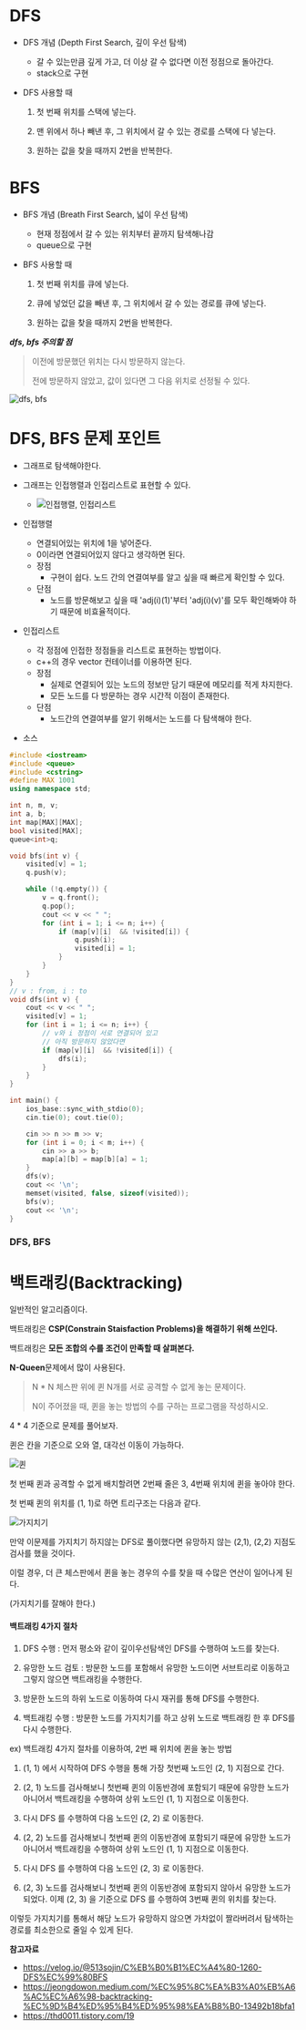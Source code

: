# **DFS**

* DFS 개념 (Depth First Search, 깊이 우선 탐색)

  * 갈 수 있는만큼 깊게 가고, 더 이상 갈 수 없다면 이전 정점으로 돌아간다.
  * stack으로 구현

* DFS 사용할 때

  1) 첫 번째 위치를 스택에 넣는다.

  2) 맨 위에서 하나 빼낸 후, 그 위치에서 갈 수 있는 경로를 스택에 다 넣는다.

  3) 원하는 값을 찾을 때까지 2번을 반복한다.



# **BFS**

* BFS 개념 (Breath First Search, 넓이 우선 탐색)

  * 현재 정점에서 갈 수 있는 위치부터 끝까지 탐색해나감
  * queue으로 구현

* BFS 사용할 때

  1) 첫 번째 위치를 큐에 넣는다.

  2) 큐에 넣었던 값을 빼낸 후, 그 위치에서 갈 수 있는 경로를 큐에 넣는다.

  3) 원하는 값을 찾을 때까지 2번을 반복한다.



***dfs, bfs 주의할 점***

>이전에 방문했던 위치는 다시 방문하지 않는다.
>
>전에 방문하지 않았고, 값이 있다면 그 다음 위치로 선정될 수 있다.

![dfs, bfs](https://user-images.githubusercontent.com/72541544/126598348-85b497ce-1410-4181-b16c-890a9a43a868.png)



# DFS, BFS 문제 포인트

* 그래프로 탐색해야한다.
* 그래프는 인접행렬과 인접리스트로 표현할 수 있다.
  * ![인접행렬, 인접리스트](https://user-images.githubusercontent.com/72541544/126598353-fd91995b-31ba-4ae7-b267-794d0a1e77b6.png)
* 인접행렬
  * 연결되어있는 위치에 1을 넣어준다.
  * 0이라면 연결되어있지 않다고 생각하면 된다.
  * 장점
    * 구현이 쉽다. 노드 간의 연결여부를 알고 싶을 때 빠르게 확인할 수 있다.
  * 단점
    * 노드를 방문해보고 싶을 때 'adj(i)(1)'부터 'adj(i)(v)'를 모두 확인해봐야 하기 때문에 비효율적이다.
* 인접리스트
  * 각 정점에 인접한 정점들을 리스트로 표현하는 방법이다.
  * c++의 경우 vector 컨테이너를 이용하면 된다.
  * 장점
    * 실제로 연결되어 있는 노드의 정보만 담기 때문에 메모리를 적게 차지한다.
    * 모든 노드를 다 방문하는 경우 시간적 이점이 존재한다.
  * 단점
    * 노드간의 연결여부를 알기 위해서는 노드를 다 탐색해야 한다.



* 소스

```c++
#include <iostream>
#include <queue>
#include <cstring>
#define MAX 1001
using namespace std;

int n, m, v;
int a, b;
int map[MAX][MAX];
bool visited[MAX];
queue<int>q;

void bfs(int v) {
	visited[v] = 1;
	q.push(v);

	while (!q.empty()) {
		v = q.front();
		q.pop();
		cout << v << " ";
		for (int i = 1; i <= n; i++) {
			if (map[v][i]  && !visited[i]) {
				q.push(i);
				visited[i] = 1;
			}
		}
	}
}
// v : from, i : to
void dfs(int v) {
	cout << v << " ";
	visited[v] = 1;
	for (int i = 1; i <= n; i++) {
        // v와 i 정점이 서로 연결되어 있고
        // 아직 방문하지 않았다면
		if (map[v][i]  && !visited[i]) {
			dfs(i);
		}
	}
}

int main() {
	ios_base::sync_with_stdio(0);
	cin.tie(0); cout.tie(0);

	cin >> n >> m >> v;
	for (int i = 0; i < m; i++) {
		cin >> a >> b;
		map[a][b] = map[b][a] = 1;
	}
	dfs(v);
	cout << '\n';
	memset(visited, false, sizeof(visited));
	bfs(v);
	cout << '\n';
}
```



### DFS, BFS





# 백트래킹(Backtracking)

일반적인 알고리즘이다. 

백트래킹은 **CSP(Constrain Staisfaction Problems)을 해결하기 위해 쓰인다.**

백트래킹은 **모든 조합의 수를 조건이 만족할 때 살펴본다.**

**N-Queen**문제에서 많이 사용된다.

> N * N 체스판 위에 퀸 N개를 서로 공격할 수 없게 놓는 문제이다.
>
> N이 주어졌을 때, 퀸을 놓는 방법의 수를 구하는 프로그램을 작성하시오.

4 * 4 기준으로 문제를 풀어보자.

퀸은 칸을 기준으로 오와 열, 대각선 이동이 가능하다.

![퀸](https://user-images.githubusercontent.com/72541544/127507455-42e05791-3154-4acb-8756-b6346733fc7d.png)

첫 번째 퀸과 공격할 수 없게 배치할려면 2번째 줄은 3, 4번째 위치에 퀸을 놓아야 한다.

첫 번째 퀸의 위치를 (1, 1)로 하면 트리구조는 다음과 같다.

![가지치기](https://user-images.githubusercontent.com/72541544/127507471-e467ec24-4636-48c3-8d34-cbaeab755a13.png)

만약 이문제를 가지치기 하지않는 DFS로 풀이했다면 유망하지 않는 (2,1), (2,2) 지점도 검사를 했을 것이다.

이럴 경우, 더 큰 체스판에서 퀸을 놓는 경우의 수를 찾을 때 수많은 연산이 일어나게 된다.

(가지치기를 잘해야 한다.)

#### 백트래킹 4가지 절차

1) DFS 수행 : 먼저 평소와 같이 깊이우선탐색인 DFS를 수행하여 노드를 찾는다.

2) 유망한 노드 검토 : 방문한 노드를 포함해서 유망한 노드이면 서브트리로 이동하고 그렇지 않으면 백트래킹을 수행한다.

3) 방문한 노드의 하위 노드로 이동하여 다시 재귀를 통해 DFS를 수행한다.

4) 백트래킹 수행 : 방문한 노드를 가지치기를 하고 상위 노드로 백트래킹 한 후 DFS를 다시 수행한다.



ex) 백트래킹 4가지 절차를 이용하여, 2번 째 위치에 퀸을 놓는 방법

1) (1, 1) 에서 시작하여 DFS 수행을 통해 가장 첫번째 노드인 (2, 1) 지점으로 간다.

2) (2, 1) 노드를 검사해보니 첫번째 퀸의 이동반경에 포함되기 때문에 유망한 노드가 아니어서 백트래킹을 수행하여 상위 노드인 (1, 1) 지점으로 이동한다.

3) 다시 DFS 를 수행하여 다음 노드인 (2, 2) 로 이동한다.

4) (2, 2) 노드를 검사해보니 첫번째 퀸의 이동반경에 포함되기 때문에 유망한 노드가 아니어서 백트래킹을 수행하여 상위 노드인 (1, 1) 지점으로 이동한다.

5) 다시 DFS 를 수행하여 다음 노드인 (2, 3) 로 이동한다.

6) (2, 3) 노드를 검사해보니 첫번째 퀸의 이동반경에 포함되지 않아서 유망한 노드가 되었다. 이제 (2, 3) 을 기준으로 DFS 를 수행하여 3번째 퀸의 위치를 찾는다.



이렇듯 가지치기를 통해서 해당 노드가 유망하지 않으면 가차없이 짤라버려서 탐색하는 경로를 최소한으로 줄일 수 있게 된다.









**참고자료**

* https://velog.io/@513sojin/C%EB%B0%B1%EC%A4%80-1260-DFS%EC%99%80BFS
* https://jeongdowon.medium.com/%EC%95%8C%EA%B3%A0%EB%A6%AC%EC%A6%98-backtracking-%EC%9D%B4%ED%95%B4%ED%95%98%EA%B8%B0-13492b18bfa1
* https://thd0011.tistory.com/19

